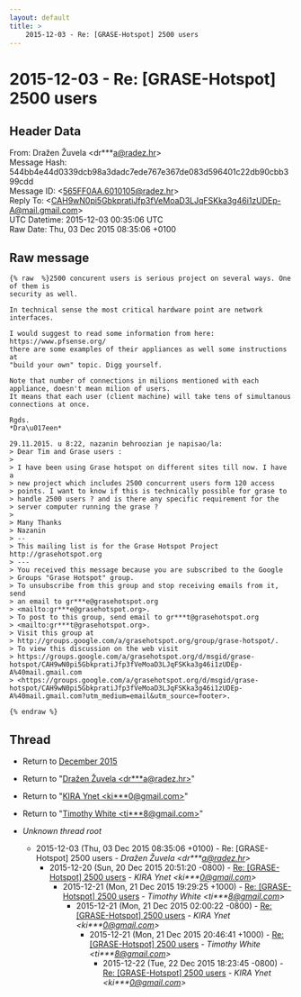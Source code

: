 ```yaml
---
layout: default
title: >
    2015-12-03 - Re: [GRASE-Hotspot] 2500 users
---
```


# 2015-12-03 - Re: [GRASE-Hotspot] 2500 users

## Header Data

From: Dražen Žuvela \<dr***a@radez.hr\><br>
Message Hash: 544bb4e44d0339dcb98a3dadc7ede767e367de083d596401c22db90cbb399cdd<br>
Message ID: \<565FF0AA.6010105@radez.hr\><br>
Reply To:  \<CAH9wN0pi5GbkpratiJfp3fVeMoaD3LJqFSKka3g46i1zUDEp-A@mail.gmail.com\><br>
UTC Datetime: 2015-12-03 00:35:06 UTC<br>
Raw Date: Thu, 03 Dec 2015 08:35:06 +0100<br>

## Raw message

```
{% raw  %}2500 concurent users is serious project on several ways. One of them is 
security as well.

In technical sense the most critical hardware point are network interfaces.

I would suggest to read some information from here: 
https://www.pfsense.org/
there are some examples of their appliances as well some instructions at 
"build your own" topic. Digg yourself.

Note that number of connections in milions mentioned with each 
appliance, doesn't mean milion of users.
It means that each user (client machine) will take tens of simultanous 
connections at once.

Rgds.
*Dra\u017een*

29.11.2015. u 8:22, nazanin behroozian je napisao/la:
> Dear Tim and Grase users :
>
> I have been using Grase hotspot on different sites till now. I have a 
> new project which includes 2500 concurrent users form 120 access 
> points. I want to know if this is technically possible for grase to 
> handle 2500 users ? and is there any specific requirement for the 
> server computer running the grase ?
>
> Many Thanks
> Nazanin
> -- 
> This mailing list is for the Grase Hotspot Project http://grasehotspot.org
> ---
> You received this message because you are subscribed to the Google 
> Groups "Grase Hotspot" group.
> To unsubscribe from this group and stop receiving emails from it, send 
> an email to gr***e@grasehotspot.org 
> <mailto:gr***e@grasehotspot.org>.
> To post to this group, send email to gr***t@grasehotspot.org 
> <mailto:gr***t@grasehotspot.org>.
> Visit this group at 
> http://groups.google.com/a/grasehotspot.org/group/grase-hotspot/.
> To view this discussion on the web visit 
> https://groups.google.com/a/grasehotspot.org/d/msgid/grase-hotspot/CAH9wN0pi5GbkpratiJfp3fVeMoaD3LJqFSKka3g46i1zUDEp-A%40mail.gmail.com 
> <https://groups.google.com/a/grasehotspot.org/d/msgid/grase-hotspot/CAH9wN0pi5GbkpratiJfp3fVeMoaD3LJqFSKka3g46i1zUDEp-A%40mail.gmail.com?utm_medium=email&utm_source=footer>.

{% endraw %}
```

## Thread

+ Return to [December 2015](/archive/2015/12)

+ Return to "[Dražen Žuvela <dr***a<span>@</span>radez.hr>](/authors/dr___a_at_radez_hr)"
+ Return to "[KIRA Ynet <ki***0<span>@</span>gmail.com>](/authors/ki___0_at_gmail_com)"
+ Return to "[Timothy White <ti***8<span>@</span>gmail.com>](/authors/ti___8_at_gmail_com)"

+ _Unknown thread root_
  + 2015-12-03 (Thu, 03 Dec 2015 08:35:06 +0100) - Re: [GRASE-Hotspot] 2500 users - _Dražen Žuvela \<dr***a@radez.hr\>_
    + 2015-12-20 (Sun, 20 Dec 2015 20:51:20 -0800) - [Re: [GRASE-Hotspot] 2500 users](/archive/2015/12/84c0085e7adbaf189c3781012ac3790ea0241e7d9b1760af6da120390bcbdb1c) - _KIRA Ynet \<ki***0@gmail.com\>_
      + 2015-12-21 (Mon, 21 Dec 2015 19:29:25 +1000) - [Re: [GRASE-Hotspot] 2500 users](/archive/2015/12/96c54457fe557bd793e31c0c58fb7817567a73c42f9fc84ebe848299c8d0467e) - _Timothy White \<ti***8@gmail.com\>_
        + 2015-12-21 (Mon, 21 Dec 2015 02:00:22 -0800) - [Re: [GRASE-Hotspot] 2500 users](/archive/2015/12/517f8df0429537e8844423f7ed019400a09421e6960550b83350ed7bab54b509) - _KIRA Ynet \<ki***0@gmail.com\>_
          + 2015-12-21 (Mon, 21 Dec 2015 20:46:41 +1000) - [Re: [GRASE-Hotspot] 2500 users](/archive/2015/12/b9e1d4714a0b9cea13c430296d3a0a8396bfc363203782c4a54777f920386a00) - _Timothy White \<ti***8@gmail.com\>_
            + 2015-12-22 (Tue, 22 Dec 2015 18:23:45 -0800) - [Re: [GRASE-Hotspot] 2500 users](/archive/2015/12/d39c601f850ccce33065c27fa9e0fea1b9cb16afc06ed384c353155ea5866459) - _KIRA Ynet \<ki***0@gmail.com\>_

